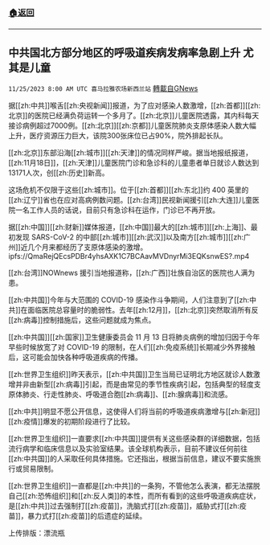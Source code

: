 ###  [:house:返回](README.md)
---


## 中共国北方部分地区的呼吸道疾病发病率急剧上升 尤其是儿童
`11/25/2023 8:00 AM UTC 喜马拉雅农场新西兰站` [轉載自GNews](https://gnews.org/articles/2035674)

据[[zh:中共]]喉舌[[zh:央视新闻]]报道，为了应对感染人数激增，[[zh:首都]][[zh:北京]]的医院已经满负荷运转一个多月了。[[zh:北京]]儿童医院透露，其内科每天接诊病例超过7000例。[[zh:北京]][[zh:京都]]儿童医院肺炎支原体感染人数大幅上升，医疗资源压力巨大，该院300张床位已占90%，院外排起长队。 

[[zh:北京]]东部沿海[[zh:城市]][[zh:天津]]的情况同样严峻。据当地报纸报道，[[zh:11月18日]]，[[zh:天津]]儿童医院门诊和急诊科的儿童患者单日就诊人数达到13171人次，创[[zh:历史]]新高。 

这场危机不仅限于这些[[zh:城市]]。位于[[zh:首都]][[zh:东北]]约 400 英里的[[zh:辽宁]]省也在应对高病例数问题。[[zh:台湾]]民视新闻援引[[zh:大连]]儿童医院一名工作人员的话说，目前只有急诊科在运作，门诊已不再开放。 

据[[zh:中国]][[zh:财新]]媒体报道，[[zh:中国]]最大的[[zh:城市]][[zh:上海]]、最初发现 SARS-CoV-2 的中部[[zh:城市]][[zh:武汉]]以及南方[[zh:城市]][[zh:广州]]近几个月来都经历了支原体感染的激增。 
ipfs://QmaRejQEcsPDBr4yhsAXK1C7BCAavMVDnyrMi3EQKsnwES?.mp4

[[zh:台湾]]NOWnews 援引当地报道称，[[zh:广西]]壮族自治区的医院也人满为患。 

[[zh:中共国]]今年与大范围的 COVID-19 感染作斗争期间，人们注意到了[[zh:中共]]在面临医院总容量时的脆弱性。去年[[zh:12月]]，[[zh:北京]]突然取消所有反[[zh:病毒]]控制措施后，这些问题就成为焦点。 

[[zh:中共国]][[zh:国家]]卫生健康委员会 11 月 13 日将肺炎病例的增加归因于今年早些时候放宽了对 COVID-19 的限制，在人们[[zh:免疫系统]]长期减少外界接触后，这可能会加快各种呼吸道疾病的传播。 

[[zh:世界卫生组织]]昨天表示，[[zh:中共国]]卫生当局已证明北方地区就诊人数激增并非由新型[[zh:病毒]]引起，而是由常见的季节性疾病引起，包括典型的轻度支原体肺炎、行走性肺炎、呼吸道合胞[[zh:病毒]]、[[zh:腺病毒]]和流感。 

[[zh:中共]]明显不愿公开信息，这使得人们将当前的呼吸道疾病激增与[[zh:新冠]][[zh:疫情]]爆发的初期阶段进行了比较。 

[[zh:世界卫生组织]]一直要求[[zh:中共国]]提供有关这些感染群的详细数据，包括流行病学和临床信息以及实验室结果。该全球机构表示，目前不建议任何前往[[zh:中共国]]的人采取任何具体措施。它还指出，根据当前信息，建议不要实施旅行或贸易限制。

[[zh:世界卫生组织]]一直都是[[zh:中共]]的一条狗，不管他怎么表演，都无法摆脱自己[[zh:恐怖组织]]和[[zh:反人类]]的本性，而所有看到的这些呼吸道疾病症状，是[[zh:中共]]过去强制打[[zh:疫苗]]，洗脑式打[[zh:疫苗]]，威胁式打[[zh:疫苗]]，暴力式打[[zh:疫苗]]的后遗症的延续。

上传排版：漂流瓶
